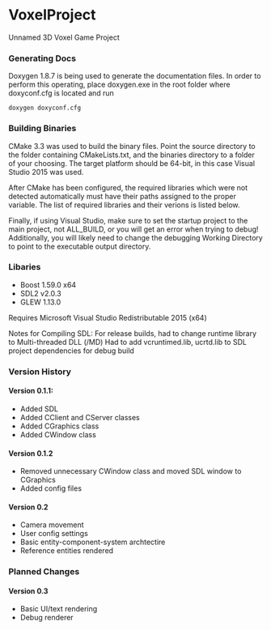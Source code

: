 # VoxelProject
Unnamed 3D Voxel Game Project

### Generating Docs

Doxygen 1.8.7 is being used to generate the documentation files. In order to perform this operating, place
doxygen.exe in the root folder where doxyconf.cfg is located and run

`doxygen doxyconf.cfg`

### Building Binaries

CMake 3.3 was used to build the binary files. Point the source directory to the folder containing CMakeLists.txt, and the binaries directory
to a folder of your choosing. The target platform should be 64-bit, in this case Visual Studio 2015 was used.

After CMake has been configured, the required libraries which were not detected automatically must have their paths assigned to the proper
variable. The list of required libraries and their verions is listed below.

Finally, if using Visual Studio, make sure to set the startup project to the main project, not ALL_BUILD, or you will get an error
when trying to debug! Additionally, you will likely need to change the debugging Working Directory to point to the executable output directory.

### Libaries

- Boost 1.59.0 x64
- SDL2 v2.0.3
- GLEW 1.13.0


Requires Microsoft Visual Studio Redistributable 2015 (x64)

Notes for Compiling SDL:
For release builds, had to change runtime library to Multi-threaded DLL (/MD)
Had to add vcruntimed.lib, ucrtd.lib to SDL project dependencies for debug build

### Version History

#### Version 0.1.1:
- Added SDL
- Added CClient and CServer classes
- Added CGraphics class
- Added CWindow class

#### Version 0.1.2
- Removed unnecessary CWindow class and moved SDL window to CGraphics
- Added config files

#### Version 0.2
- Camera movement
- User config settings
- Basic entity-component-system archtectire
- Reference entities rendered

### Planned Changes

#### Version 0.3
- Basic UI/text rendering
- Debug renderer
